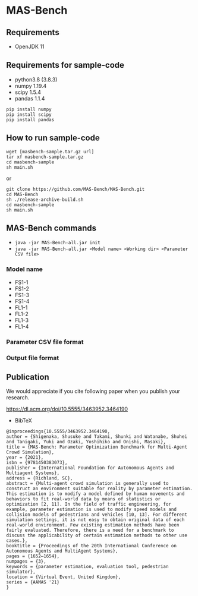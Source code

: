 # MAS-Bench

## Requirements
- OpenJDK 11

## Requirements for sample-code
- python3.8 (3.8.3)
- numpy 1.19.4
- scipy 1.5.4
- pandas 1.1.4

```
pip install numpy
pip install scipy
pip install pandas
```

## How to run sample-code
```
wget [masbench-sample.tar.gz url]
tar xf masbench-sample.tar.gz
cd masbench-sample
sh main.sh
```
or
```
git clone https://github.com/MAS-Bench/MAS-Bench.git
cd MAS-Bench
sh ./release-archive-build.sh
cd masbench-sample
sh main.sh
```

## MAS-Bench commands
- `java -jar MAS-Bench-all.jar init`
- `java -jar MAS-Bench-all.jar <Model name> <Working dir> <Parameter CSV file>`

### Model name
- FS1-1
- FS1-2
- FS1-3
- FS1-4
- FL1-1
- FL1-2
- FL1-3
- FL1-4

### Parameter CSV file format

### Output file format

## Publication
We would appreciate if you cite following paper when you publish your research.

https://dl.acm.org/doi/10.5555/3463952.3464190
- BibTeX
```
@inproceedings{10.5555/3463952.3464190,
author = {Shigenaka, Shusuke and Takami, Shunki and Watanabe, Shuhei and Tanigaki, Yuki and Ozaki, Yoshihiko and Onishi, Masaki},
title = {MAS-Bench: Parameter Optimization Benchmark for Multi-Agent Crowd Simulation},
year = {2021},
isbn = {9781450383073},
publisher = {International Foundation for Autonomous Agents and Multiagent Systems},
address = {Richland, SC},
abstract = {Multi-agent crowd simulation is generally used to construct an environment suitable for reality by parameter estimation. This estimation is to modify a model defined by human movements and behaviors to fit real-world data by means of statistics or optimization [2, 11]. In the field of traffic engineering, for example, parameter estimation is used to modify speed models and collision models of pedestrians and vehicles [10, 13]. For different simulation settings, it is not easy to obtain original data of each real-world environment. Few existing estimation methods have been fairly evaluated. Therefore, there is a need for a benchmark to discuss the applicability of certain estimation methods to other use cases.},
booktitle = {Proceedings of the 20th International Conference on Autonomous Agents and MultiAgent Systems},
pages = {1652–1654},
numpages = {3},
keywords = {parameter estimation, evaluation tool, pedestrian simulator},
location = {Virtual Event, United Kingdom},
series = {AAMAS '21}
}
```
